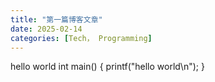 ```yaml
---
title: "第一篇博客文章"
date: 2025-02-14
categories: [Tech， Programming]
---
```


hello world
int main()
{
    printf("hello world\n");
}
